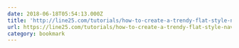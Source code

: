 ```yaml
---
date: 2018-06-18T05:54:13.000Z
title: 'http://line25.com/tutorials/how-to-create-a-trendy-flat-style-nav-menu-in-c'
url: https://line25.com/tutorials/how-to-create-a-trendy-flat-style-nav-menu-in-css
category: bookmark
---
```


